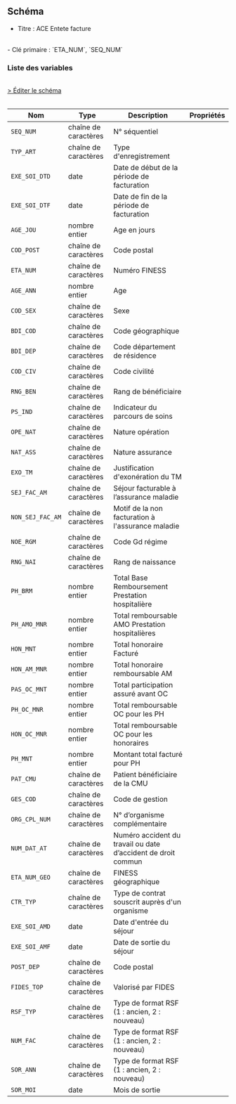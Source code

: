 ## Schéma

- Titre : ACE Entete facture
<br />
- Clé primaire : `ETA_NUM`, `SEQ_NUM`

### Liste des variables
<br />
<div>
    <a href="https://gitlab.com/healthdatahub/schema-snds/edit/master/schemas/PMSI%20SSR/T_SSRaaFASTC.json"  
    arget="_blank" rel="noopener noreferrer">> Éditer le schéma</a>
    <OutboundLink />
</div>
<br />

Nom|Type|Description|Propriétés
-|-|-|-
`SEQ_NUM`|chaîne de caractères|N° séquentiel||
`TYP_ART`|chaîne de caractères|Type d&#x27;enregistrement||
`EXE_SOI_DTD`|date|Date de début de la période de facturation||
`EXE_SOI_DTF`|date|Date de fin de la période de facturation||
`AGE_JOU`|nombre entier|Age en jours||
`COD_POST`|chaîne de caractères|Code postal||
`ETA_NUM`|chaîne de caractères|Numéro FINESS||
`AGE_ANN`|nombre entier|Age||
`COD_SEX`|chaîne de caractères|Sexe||
`BDI_COD`|chaîne de caractères|Code géographique||
`BDI_DEP`|chaîne de caractères|Code département de résidence||
`COD_CIV`|chaîne de caractères|Code civilité||
`RNG_BEN`|chaîne de caractères|Rang de bénéficiaire||
`PS_IND`|chaîne de caractères|Indicateur du parcours de soins||
`OPE_NAT`|chaîne de caractères|Nature opération||
`NAT_ASS`|chaîne de caractères|Nature assurance||
`EXO_TM`|chaîne de caractères|Justification d&#x27;exonération du TM||
`SEJ_FAC_AM`|chaîne de caractères|Séjour facturable à l’assurance maladie||
`NON_SEJ_FAC_AM`|chaîne de caractères|Motif de la non facturation à l&#x27;assurance maladie||
`NOE_RGM`|chaîne de caractères|Code Gd régime||
`RNG_NAI`|chaîne de caractères|Rang de naissance||
`PH_BRM`|nombre entier|Total Base Remboursement Prestation hospitalière||
`PH_AMO_MNR`|nombre entier|Total remboursable AMO Prestation hospitalières||
`HON_MNT`|nombre entier|Total honoraire Facturé||
`HON_AM_MNR`|nombre entier|Total honoraire remboursable AM||
`PAS_OC_MNT`|nombre entier|Total participation assuré avant OC||
`PH_OC_MNR`|nombre entier|Total remboursable OC pour les PH||
`HON_OC_MNR`|nombre entier|Total remboursable OC pour les honoraires||
`PH_MNT`|nombre entier|Montant total facturé pour PH||
`PAT_CMU`|chaîne de caractères|Patient bénéficiaire de la CMU||
`GES_COD`|chaîne de caractères|Code de gestion||
`ORG_CPL_NUM`|chaîne de caractères|N° d’organisme complémentaire||
`NUM_DAT_AT`|chaîne de caractères|Numéro accident du travail ou date d’accident de droit commun||
`ETA_NUM_GEO`|chaîne de caractères|FINESS géographique||
`CTR_TYP`|chaîne de caractères|Type de contrat souscrit auprès d&#x27;un organisme||
`EXE_SOI_AMD`|date|Date d&#x27;entrée du séjour||
`EXE_SOI_AMF`|date|Date de sortie du séjour||
`POST_DEP`|chaîne de caractères|Code postal||
`FIDES_TOP`|chaîne de caractères|Valorisé par FIDES||
`RSF_TYP`|chaîne de caractères|Type de format RSF (1 : ancien, 2 : nouveau)||
`NUM_FAC`|chaîne de caractères|Type de format RSF (1 : ancien, 2 : nouveau)||
`SOR_ANN`|chaîne de caractères|Type de format RSF (1 : ancien, 2 : nouveau)||
`SOR_MOI`|date|Mois de sortie||

